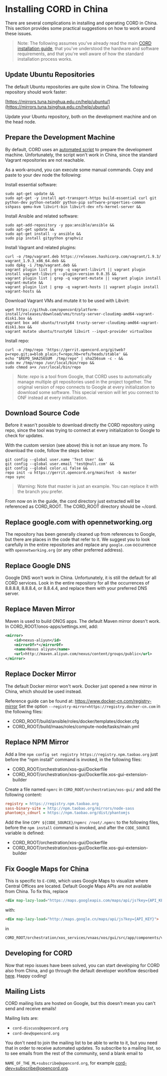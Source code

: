 # Installing CORD in China

There are several complications in installing and operating CORD in
China. This section provides some practical suggestions on how to work
around these issues.

> Note: The following assumes you've already read the main [CORD installation
> guide](install_physical.md), that you've understood the hardware and software
> requirements, and that you're well aware of how the standard installation
> process works.

## Update Ubuntu Repositories

The default Ubuntu repositories are quite slow in China. The
following repository should work faster:

[https://mirrors.tuna.tsinghua.edu.cn/help/ubuntu/](https://mirrors.tuna.tsinghua.edu.cn/help/ubuntu/)

Update your Ubuntu repository, both on the development machine and on the head
node.

## Prepare the Development Machine

By default, CORD uses an [automated script](quickstarts.md#pod-quickstarts) to
prepare the development machine. Unfortunately, the script won't work in China,
since the standard Vagrant repositories are not reachable.

As a work-around, you can execute some manual commands. Copy and paste to your
dev node the following:

Install essential software:

```shell
sudo apt-get update &&
sudo apt-get -y install apt-transport-https build-essential curl git python-dev python-netaddr python-pip software-properties-common sshpass qemu-kvm libvirt-bin libvirt-dev nfs-kernel-server &&
```

Install Ansible and related software:

```shell
sudo apt-add-repository -y ppa:ansible/ansible &&
sudo apt-get update &&
sudo apt-get install -y ansible &&
sudo pip install gitpython graphviz
```

Install Vagrant and related plugins:

```shell
curl -o /tmp/vagrant.deb https://releases.hashicorp.com/vagrant/1.9.3/ vagrant_1.9.3_x86_64.deb &&
sudo dpkg -i /tmp/vagrant.deb &&
vagrant plugin list | grep -q vagrant-libvirt || vagrant plugin install vagrant-libvirt --plugin-version 0.0.35 &&
vagrant plugin list | grep -q vagrant-mutate || vagrant plugin install vagrant-mutate &&
vagrant plugin list | grep -q vagrant-hosts || vagrant plugin install vagrant-hosts &&
```

Download Vagrant VMs and mutate it to be used with Libvirt:

```shell
wget https://github.com/opencord/platform-install/releases/download/vms/trusty-server-cloudimg-amd64-vagrant-disk1.box &&
vagrant box add ubuntu/trusty64 trusty-server-cloudimg-amd64-vagrant-disk1.box &&
vagrant mutate ubuntu/trusty64 libvirt --input-provider virtualbox
```

Install repo:

```shell
curl -o /tmp/repo 'https://gerrit.opencord.org/gitweb?p=repo.git;a=blob_plain;f=repo;hb=refs/heads/stable' &&
echo "$REPO_SHA256SUM  /tmp/repo" | sha256sum -c - &&
sudo mv /tmp/repo /usr/local/bin/repo &&
sudo chmod a+x /usr/local/bin/repo
```

> Note: *repo* is a tool from Google, that CORD uses to automatically manage
> multiple git repositories used in the project together. The original version
> of repo connects to Google at every initialization to download some software.
> This special version will let you connect to ONF instead at every
> initialization.

## Download Source Code

Before it wasn't possible to download directly the CORD repository using repo,
since the tool was trying to connect at every initialization to Google to check
for updates.

With the custom version (see above) this is not an issue any more.
To download the code, follow the steps below:

```shell
git config --global user.name 'Test User' &&
git config --global user.email 'test@null.com' &&
git config --global color.ui false &&
repo init -u https://gerrit.opencord.org/manifest -b master
repo sync
```

> Warning: Note that master is just an example. You can replace it with
> the branch you prefer.

From now on in the guide, the cord directory just extracted will be referenced
as CORD_ROOT. The CORD_ROOT directory should be ~/cord.

## Replace google.com with opennetworking.org

The repository has been generally cleaned up from references to
Google, but there are places in the code that refer to it. We
suggest you to look carefully in the entire repositories and replace any
`google.com` occurrence with `opennetworking.org` (or any other preferred address).

## Replace Google DNS

Google DNS won't work in China. Unfortunately, it is still the default for
all CORD services. Look in the entire repository for all the occurrences of
8.8.8.8, 8.8.8.4, or 8.8.4.4, and replace them with your preferred DNS server.

## Replace Maven Mirror

Maven is used to build ONOS apps. The default Maven mirror doesn't work. In
CORD_ROOT/onos-apps/settings.xml, add:

```xml
<mirror>
    <id>nexus-aliyun</id>
    <mirrorOf>*</mirrorOf>
    <name>Nexus aliyun</name>
    <url>http://maven.aliyun.com/nexus/content/groups/public</url>
</mirror>
```

## Replace Docker Mirror

The default Docker mirror won't work. Docker just opened a new mirror in China,
which should be used instead.

Reference guide can be found at: <https://www.docker-cn.com/registry-mirror>
Set the option ```--registry-mirror=https://registry.docker-cn.com``` in the
following files:

* CORD_ROOT/build/ansible/roles/docker/templates/docker.cfg
* CORD_ROOT/build/maas/roles/compute-node/tasks/main.yml

## Replace NPM Mirror

Add a line `npm config set registry https://registry.npm.taobao.org` just
before the “npm install” command is invoked, in the following files:

* CORD_ROOT/orchestration/xos-gui/Dockerfile
* CORD_ROOT/orchestration/xos-gui/Dockerfile.xos-gui-extension- builder

Create a file named `npmrc` in `CORD_ROOT/orchestration/xos-gui/` and add
the following content:

```cfg
registry = https://registry.npm.taobao.org
sass-binary-site = http://npm.taobao.org/mirrors/node-sass
phantomjs_cdnurl = https://npm.taobao.org/dist/phantomjs
```

Add the line `COPY ${CODE_SOURCE}/npmrc /root/.npmrc` to the following files,
before the `npm install` command is invoked, and after the ```CODE_SOURCE```
variable is defined:

* CORD_ROOT/orchestration/xos-gui/Dockerfile
* CORD_ROOT/orchestration/xos-gui/Dockerfile.xos-gui-extension-builder

## Fix Google Maps for China

This is specific to `E-CORD`, which uses Google Maps to visualize where
Central Offices are located. Default Google Maps APIs are not available from
China.  To fix this, replace

```html
<div map-lazy-load="https://maps.googleapis.com/maps/api/js?key={API_KEY}">
```

with:

```html
<div map-lazy-load="http://maps.google.cn/maps/api/js?key={API_KEY}">
```

in

```html
CORD_ROOT/orchestration/xos_services/vnaas/xos/gui/src/app/components/vnaasMap.component.html
```

## Developing for CORD

Now that repo issues have been solved, you can start developing for CORD also
from China, and go through the default developer workflow described
[here](develop.md). Happy coding!

## Mailing Lists

CORD mailing lists are hosted on Google, but this doesn't mean you can't send
and receive emails!

Mailing lists are:

* `cord-discuss@opencord.org`
* `cord-dev@opencord.org`

You don't need to join the mailing list to be able to write to it, but you need
that in order to receive automated updates.  To subscribe to a mailing list, so
to see emails from the rest of the community, send a blank email to

`NAME_OF_THE_ML+subscribe@opencord.org`, for example
[cord-dev+subscribe@opencord.org](cord-dev+subscribe@opencord.org).

